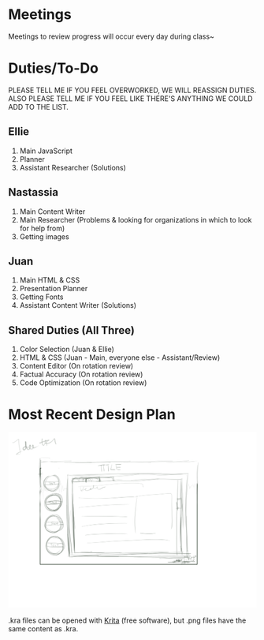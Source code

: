 # Meetings
Meetings to review progress will occur every day during class~

# Duties/To-Do
PLEASE TELL ME IF YOU FEEL OVERWORKED, WE WILL REASSIGN DUTIES.
ALSO PLEASE TELL ME IF YOU FEEL LIKE THERE'S ANYTHING WE COULD ADD TO THE LIST.

## Ellie
1. Main JavaScript
1. Planner
1. Assistant Researcher (Solutions)

## Nastassia
1. Main Content Writer
1. Main Researcher (Problems & looking for organizations in which to look for help from)
1. Getting images

## Juan
1. Main HTML & CSS
1. Presentation Planner
1. Getting Fonts
1. Assistant Content Writer (Solutions)

## Shared Duties (All Three)
1. Color Selection (Juan & Ellie)
1. HTML & CSS (Juan - Main, everyone else - Assistant/Review)
1. Content Editor (On rotation review)
1. Factual Accuracy (On rotation review)
1. Code Optimization (On rotation review)

# Most Recent Design Plan
![IMG](https://raw.githubusercontent.com/ellieya/innolab_proj2_group5/master/concept/design%20idea/Group%20Prototype%201.png)


.kra files can be opened with [Krita](https://krita.org/) (free software), but .png files have the same content as .kra.
